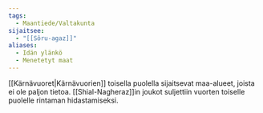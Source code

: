 ```yaml
---
tags:
  - Maantiede/Valtakunta
sijaitsee:
  - "[[Sôru-agaz]]"
aliases:
  - Idän ylänkö
  - Menetetyt maat
---
```


[[Kärnävuoret|Kärnävuorien]] toisella puolella sijaitsevat maa-alueet, joista ei ole paljon tietoa. [[Shial-Nagheraz]]in joukot suljettiin vuorten toiselle puolelle rintaman hidastamiseksi.